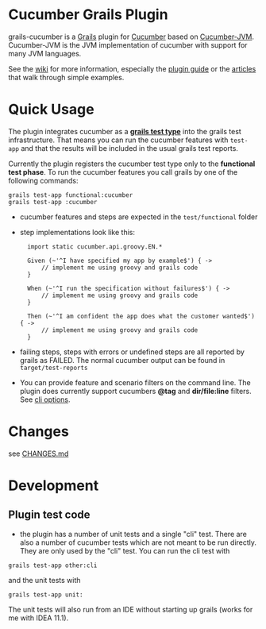 # Cucumber Grails Plugin #

grails-cucumber is a [Grails][] plugin for [Cucumber][] based on [Cucumber-JVM][]. Cucumber-JVM
is the JVM implementation of cucumber with support for many JVM languages.

See the [wiki][github wiki]  for more information, especially the [plugin guide][] or the
[articles][] that walk through simple examples.

[grails]: http://grails.org
[cucumber]: http://cukes.info
[cucumber-jvm]: https://github.com/cucumber/cucumber-jvm
[github wiki]: https://github.com/hauner/grails-cucumber/wiki
[plugin guide]: https://github.com/hauner/grails-cucumber/wiki/Plugin-Guide
[article geb]: https://github.com/hauner/grails-cucumber/wiki/Testing-Grails-with-Cucumber-and-Geb
[articles]: https://github.com/hauner/grails-cucumber/wiki#articles

# Quick Usage #

The plugin integrates cucumber as a [**grails test type**][grails testtype] into the grails test infrastructure.
That means you can run the cucumber features with `test-app` and that the results will be included in the usual
grails test reports.

Currently the plugin registers the cucumber test type only to the **functional test phase**. To run
the cucumber features you call grails by one of the following commands:

	grails test-app functional:cucumber
	grails test-app :cucumber

* cucumber features and steps are expected in the `test/functional` folder
* step implementations look like this:
 
	    import static cucumber.api.groovy.EN.*
	
	    Given (~'^I have specified my app by example$') { ->
	    	// implement me using groovy and grails code
	    }
	    
		When (~'^I run the specification without failures$') { ->
	    	// implement me using groovy and grails code
		}
		
		Then (~'^I am confident the app does what the customer wanted$') { ->
	    	// implement me using groovy and grails code
		}
	 
* failing steps, steps with errors or undefined steps are all reported by grails as FAILED. The normal cucumber
output can be found in `target/test-reports`

[grails testtype]: http://ldaley.com/post/615966534/custom-grails-test

* You can provide feature and scenario filters on the command line. The plugin does currently support cucumbers
**@tag** and  **dir/file:line** filters. See [cli options][plugin guide cli].

[plugin guide cli]: https://github.com/hauner/grails-cucumber/wiki/Plugin-Guide#runningCli

# Changes #

see [CHANGES.md](https://github.com/hauner/grails-cucumber/blob/master/CHANGES.md)

# Development #

## Plugin test code ##

* the plugin has a number of unit tests and a single "cli" test. There are also a number of cucumber
tests which are not meant to be run directly. They are only used by the "cli" test. You can run the
cli test with

`grails test-app other:cli`

and the unit tests with

`grails test-app unit:`

The unit tests will also run from an IDE without starting up grails (works for me with IDEA 11.1).
